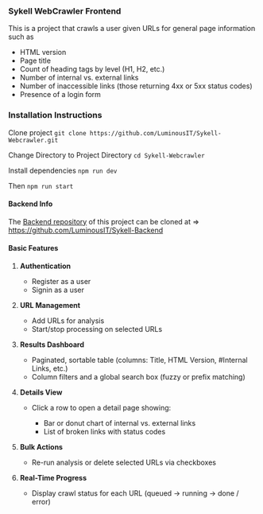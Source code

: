 ### Sykell WebCrawler Frontend

This is a project that crawls a user given URLs for general page information such as 
* HTML version
* Page title
* Count of heading tags by level (H1, H2, etc.)
* Number of internal vs. external links
* Number of inaccessible links (those returning 4xx or 5xx status codes)
* Presence of a login form

### Installation Instructions

Clone project
`git clone https://github.com/LuminousIT/Sykell-Webcrawler.git`

Change Directory to Project Directory
`cd Sykell-Webcrawler`

Install dependencies
`npm run dev`

Then `npm run start`

#### Backend Info
The [Backend repository](https://github.com/LuminousIT/Sykell-Backend) of this project can be cloned at => https://github.com/LuminousIT/Sykell-Backend 

#### Basic Features
1. **Authentication**
     *  Register as a user
     *  Signin as a user
  
2. **URL Management**

    * Add URLs for analysis
    * Start/stop processing on selected URLs

3. **Results Dashboard**

    * Paginated, sortable table (columns: Title, HTML Version, #Internal Links, etc.)
    * Column filters and a global search box (fuzzy or prefix matching)

4. **Details View**

    * Click a row to open a detail page showing:

        * Bar or donut chart of internal vs. external links
        * List of broken links with status codes

5. **Bulk Actions**

    * Re-run analysis or delete selected URLs via checkboxes

6. **Real-Time Progress**

    * Display crawl status for each URL (queued → running → done / error)
